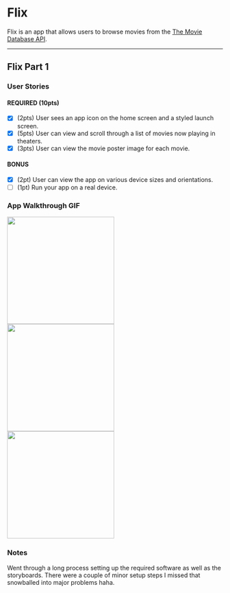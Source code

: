 # Flix

Flix is an app that allows users to browse movies from the [The Movie Database API](http://docs.themoviedb.apiary.io/#).

---

## Flix Part 1

### User Stories

#### REQUIRED (10pts)
- [x] (2pts) User sees an app icon on the home screen and a styled launch screen.
- [x] (5pts) User can view and scroll through a list of movies now playing in theaters.
- [x] (3pts) User can view the movie poster image for each movie.

#### BONUS
- [x] (2pt) User can view the app on various device sizes and orientations.
- [ ] (1pt) Run your app on a real device.

### App Walkthrough GIF

<img src="https://i.imgur.com/mObkSnD.gif" width=250><br>
<img src="https://i.imgur.com/KyysfwP.gif" width=250><br>
<img src="https://i.imgur.com/f0N2mz9.gif" width=250><br>

### Notes
Went through a long process setting up the required software as well as the storyboards. There were a couple of minor setup steps I missed that snowballed into major problems haha.

